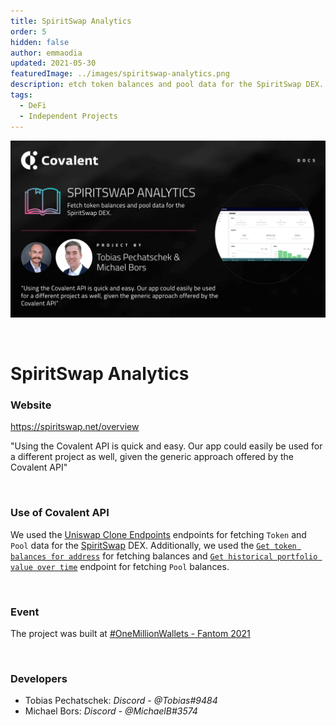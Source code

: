 ```yaml
---
title: SpiritSwap Analytics
order: 5 
hidden: false
author: emmaodia
updated: 2021-05-30
featuredImage: ../images/spiritswap-analytics.png
description: etch token balances and pool data for the SpiritSwap DEX.
tags: 
  - DeFi
  - Independent Projects
---
```


![SpiritSwap Analytics Banner](../images/spiritswap-analytics.png)

&nbsp;
# SpiritSwap Analytics

### Website
https://spiritswap.net/overview



<Aside>

"Using the Covalent API is quick and easy. Our app could easily be used for a different project as well, given the generic approach offered by the Covalent API"

</Aside>

&nbsp;

### Use of Covalent API
We used the [Uniswap Clone Endpoints](https://www.covalenthq.com/docs/learn/guides/uniswap-clone/) endpoints for fetching `Token` and `Pool` data for the [SpiritSwap](https://www.spiritswap.finance/) DEX. Additionally, we used the [`Get token balances for address`](https://www.covalenthq.com/docs/api/#get-/v1/{chain_id}/address/{address}/balances_v2/) for fetching balances and [`Get historical portfolio value over time`](https://www.covalenthq.com/docs/api/#get-/v1/{chain_id}/address/{address}/portfolio_v2/) endpoint for fetching `Pool` balances.

&nbsp;

### Event
The project was built at [#OneMillionWallets - Fantom 2021](https://www.covalenthq.com/blog/omw-fantom-winners/)

&nbsp;

### Developers

- Tobias Pechatschek: *Discord - @Tobias#9484*
- Michael Bors: *Discord - @MichaelB#3574*